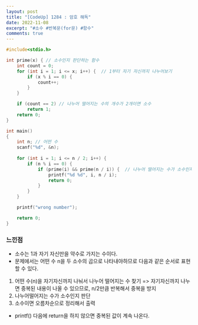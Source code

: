 ```yaml
---
layout: post
title: "[CodeUp] 1284 : 암호 해독"
date: 2022-11-08
excerpt: "#소수 #반복문(for문) #함수"
comments: true
---
```


```C
#include<stdio.h>

int prime(x) { // 소수인지 판단하는 함수
    int count = 0;
    for (int i = 1; i <= x; i++) {  // 1부터 자기 자신까지 나누어보기
        if (x % i == 0) {  
            count++;
        }
    }

    if (count == 2) // 나누어 떨어지는 수의 개수가 2개이면 소수
        return 1;
    return 0;
}

int main() 
{
    int n; // 어떤 수
    scanf("%d", &n);
    
    for (int i = 1; i <= n / 2; i++) { 
        if (n % i == 0) { 
            if (prime(i) && prime(n / i)) {  // 나누어 떨어지는 수가 소수인지 판단
                printf("%d %d", i, n / i);
                return 0;
            }
        }
    }

    printf("wrong number");

    return 0;
}
```

### 느낀점 <br>
* 소수는 1과 자기 자신만을 약수로 가지는 수이다.
* 문제에서는 어떤 수 n을 두 소수의 곱으로 나타내야하므로 다음과 같은 순서로 표현할 수 있다. <br>
1) 어떤 수(n)을 자기자신까지 나눠서 나누어 떨어지는 수 찾기 => 자기자신까지 나누면 중복된 내용이 나올 수 있으므로, n/2만큼 반복해서 중복을 방지<br> 
2) 나누어떨어지는 수가 소수인지 판단 <br>
3) 소수이면 오름차순으로 정리해서 출력 <br>
* printf() 다음에 return을 하지 않으면 중복된 값이 계속 나온다.


